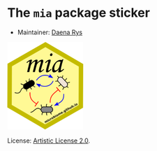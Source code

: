 # The `mia` package sticker

* Maintainer: [Daena Rys](https://github.com/Daenarys8/)

<img src=mia.png height="200">

License: [Artistic License 2.0](https://github.com/microbiome/mia/blob/master/LICENSE).

